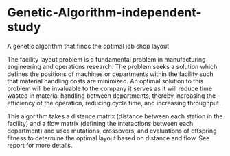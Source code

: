 # Genetic-Algorithm-independent-study
A genetic algorithm that finds the optimal job shop layout 


The facility layout problem is a fundamental problem in manufacturing engineering and
operations research. The problem seeks a solution which defines the positions of machines or
departments within the facility such that material handling costs are minimized. An optimal
solution to this problem will be invaluable to the company it serves as it will reduce time wasted
in material handling between departments, thereby increasing the efficiency of the operation,
reducing cycle time, and increasing throughput.

This algorithm takes a distance matrix (distance between each station in the facility) and a flow matrix (defining the interactions between each department) and uses mutations, crossovers, and evaluations of offspring fitness to determine the optimal layout based on distance and flow. See report for more details.

